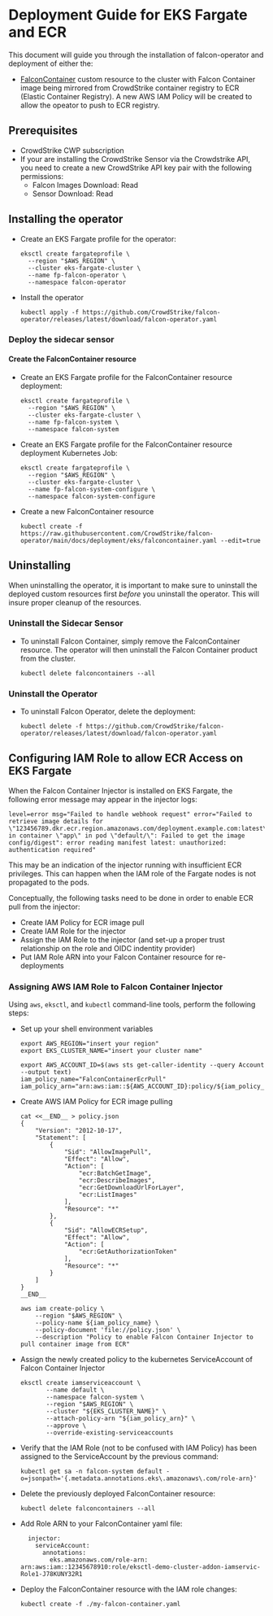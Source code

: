 # Deployment Guide for EKS Fargate and ECR
This document will guide you through the installation of falcon-operator and deployment of either the:
- [FalconContainer](../../cluster_resources/container/README.md) custom resource to the cluster with Falcon Container image being mirrored from CrowdStrike container registry to ECR (Elastic Container Registry). A new AWS IAM Policy will be created to allow the opeator to push to ECR registry.

## Prerequisites

- CrowdStrike CWP subscription
- If your are installing the CrowdStrike Sensor via the Crowdstrike API, you need to create a new CrowdStrike API key pair with the following permissions:
  - Falcon Images Download: Read
  - Sensor Download: Read

## Installing the operator

- Create an EKS Fargate profile for the operator:
  ```
  eksctl create fargateprofile \
    --region "$AWS_REGION" \
    --cluster eks-fargate-cluster \
    --name fp-falcon-operator \
    --namespace falcon-operator
  ```
  
- Install the operator
  ```
  kubectl apply -f https://github.com/CrowdStrike/falcon-operator/releases/latest/download/falcon-operator.yaml
  ```

### Deploy the sidecar sensor
#### Create the FalconContainer resource

- Create an EKS Fargate profile for the FalconContainer resource deployment:
  ```
  eksctl create fargateprofile \
    --region "$AWS_REGION" \
    --cluster eks-fargate-cluster \
    --name fp-falcon-system \
    --namespace falcon-system
  ```

- Create an EKS Fargate profile for the FalconContainer resource deployment Kubernetes Job:
  ```
  eksctl create fargateprofile \
    --region "$AWS_REGION" \
    --cluster eks-fargate-cluster \
    --name fp-falcon-system-configure \
    --namespace falcon-system-configure
  ```

- Create a new FalconContainer resource
  ```
  kubectl create -f https://raw.githubusercontent.com/CrowdStrike/falcon-operator/main/docs/deployment/eks/falconcontainer.yaml --edit=true
  ```
  
## Uninstalling

When uninstalling the operator, it is important to make sure to uninstall the deployed custom resources first *before* you uninstall the operator.
This will insure proper cleanup of the resources.

### Uninstall the Sidecar Sensor

- To uninstall Falcon Container, simply remove the FalconContainer resource. The operator will then uninstall the Falcon Container product from the cluster.
  ```
  kubectl delete falconcontainers --all
  ```

### Uninstall the Operator

- To uninstall Falcon Operator, delete the deployment:
  ```
  kubectl delete -f https://github.com/CrowdStrike/falcon-operator/releases/latest/download/falcon-operator.yaml
  ```
  
## Configuring IAM Role to allow ECR Access on EKS Fargate

When the Falcon Container Injector is installed on EKS Fargate, the following error message may appear in the injector logs:

```
level=error msg="Failed to handle webhook request" error="Failed to retrieve image details for \"123456789.dkr.ecr.region.amazonaws.com/deployment.example.com:latest\" in container \"app\" in pod \"default/\": Failed to get the image config/digest": error reading manifest latest: unauthorized: authentication required"
```

This may be an indication of the injector running with insufficient ECR privileges. This can happen
when the IAM role of the Fargate nodes is not propagated to the pods.

Conceptually, the following tasks need to be done in order to enable ECR pull from the injector:

- Create IAM Policy for ECR image pull
- Create IAM Role for the injector
- Assign the IAM Role to the injector (and set-up a proper trust relationship on the role and OIDC indentity provider)
- Put IAM Role ARN into your Falcon Container resource for re-deployments

### Assigning AWS IAM Role to Falcon Container Injector

Using `aws`, `eksctl`, and `kubectl` command-line tools, perform the following steps:

- Set up your shell environment variables
  ```
  export AWS_REGION="insert your region"
  export EKS_CLUSTER_NAME="insert your cluster name"

  export AWS_ACCOUNT_ID=$(aws sts get-caller-identity --query Account --output text)
  iam_policy_name="FalconContainerEcrPull"
  iam_policy_arn="arn:aws:iam::${AWS_ACCOUNT_ID}:policy/${iam_policy_name}"
  ```

- Create AWS IAM Policy for ECR image pulling
  ```
  cat <<__END__ > policy.json
  {
      "Version": "2012-10-17",
      "Statement": [
          {
              "Sid": "AllowImagePull",
              "Effect": "Allow",
              "Action": [
                  "ecr:BatchGetImage",
                  "ecr:DescribeImages",
                  "ecr:GetDownloadUrlForLayer",
                  "ecr:ListImages"
              ],
              "Resource": "*"
          },
          {
              "Sid": "AllowECRSetup",
              "Effect": "Allow",
              "Action": [
                  "ecr:GetAuthorizationToken"
              ],
              "Resource": "*"
          }
      ]
  }
  __END__

  aws iam create-policy \
      --region "$AWS_REGION" \
      --policy-name ${iam_policy_name} \
      --policy-document 'file://policy.json' \
      --description "Policy to enable Falcon Container Injector to pull container image from ECR"
  ```

- Assign the newly created policy to the kubernetes ServiceAccount of Falcon Container Injector
  ```
  eksctl create iamserviceaccount \
         --name default \
         --namespace falcon-system \
         --region "$AWS_REGION" \
         --cluster "${EKS_CLUSTER_NAME}" \
         --attach-policy-arn "${iam_policy_arn}" \
         --approve \
         --override-existing-serviceaccounts
  ```

- Verify that the IAM Role (not to be confused with IAM Policy) has been assigned to the ServiceAccount by the previous command:
  ```
  kubectl get sa -n falcon-system default -o=jsonpath='{.metadata.annotations.eks\.amazonaws\.com/role-arn}'
  ```

- Delete the previously deployed FalconContainer resource:
  ```
  kubectl delete falconcontainers --all
  ```

- Add Role ARN to your FalconContainer yaml file:
  ```
    injector:
      serviceAccount:
        annotations:
          eks.amazonaws.com/role-arn: arn:aws:iam::12345678910:role/eksctl-demo-cluster-addon-iamservic-Role1-J78KUNY32R1
  ```

- Deploy the FalconContainer resource with the IAM role changes:
  ```
  kubectl create -f ./my-falcon-container.yaml
  ```